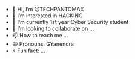 - 👋 Hi, I’m @TECHPANTOMAX
- 👀 I’m interested in HACKING  
- 🌱 I’m currently  1st year Cyber Security student
- 💞️ I’m looking to collaborate on ...
- 📫 How to reach me ...
- 😄 Pronouns: GYanendra
- ⚡ Fun fact: ...

<!---
TECHPANTOMAX/TECHPANTOMAX is a ✨ special ✨ repository because its `README.md` (this file) appears on your GitHub profile.
You can click the Preview link to take a look at your changes.
--->
